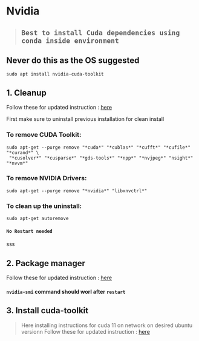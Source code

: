 # Nvidia
> ## `Best to install Cuda dependencies using conda inside environment`  
## Never do this as the OS suggested
```
sudo apt install nvidia-cuda-toolkit
```
## 1. Cleanup
Follow these for updated instruction : [here](https://docs.nvidia.com/cuda/cuda-installation-guide-linux/index.html#removing-cuda-toolkit-and-driver)

First make sure to uninstall previous installation for clean install
### To remove CUDA Toolkit: 
```
sudo apt-get --purge remove "*cuda*" "*cublas*" "*cufft*" "*cufile*" "*curand*" \
 "*cusolver*" "*cusparse*" "*gds-tools*" "*npp*" "*nvjpeg*" "nsight*" "*nvvm*"
```
### To remove NVIDIA Drivers:
```
sudo apt-get --purge remove "*nvidia*" "libxnvctrl*"
```
### To clean up the uninstall:
```
sudo apt-get autoremove
```
#### `No Restart needed`
sss
## 2. Package manager
Follow these for updated instruction : [here](https://docs.nvidia.com/datacenter/tesla/tesla-installation-notes/index.html#package-manager)
#### `nvidia-smi` command should worl after `restart`
## 3. Install cuda-toolkit 
> Here installing instructions for cuda 11 on network on desired ubuntu versionn
Follow these for updated instruction : [here](https://developer.nvidia.com/cuda-11.0-download-archive?target_os=Linux&target_arch=x86_64&target_distro=Ubuntu&target_version=2004&target_type=debnetwork)